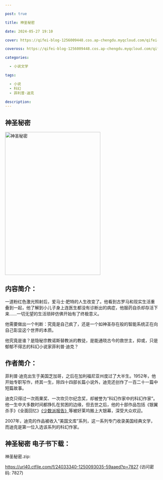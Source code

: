 ```yaml
---

post: true

title: 神圣秘密

date: 2024-05-27 19:10

cover: https://qifei-blog-1256009448.cos.ap-chengdu.myqcloud.com/qifei-blog/6634f0980ea9cb14034be4d8.jpg

coveross: https://qifei-blog-1256009448.cos.ap-chengdu.myqcloud.com/qifei-blog/6634f0980ea9cb14034be4d8.jpg

categories:

  - 小说文学

tags:

  - 小说
  - 科幻
  - 菲利普·迪克

description:
---
```


## 神圣秘密
<img alt="神圣秘密 " class="aligncenter loading" data-was-processed="true" decoding="async" fetchpriority="high" height="471" src="https://qifei-blog-1256009448.cos.ap-chengdu.myqcloud.com/qifei-blog/6634f0980ea9cb14034be4d8.jpg" style="cursor: zoom-in;" width="314"/>

## 内容简介：

一道粉红色激光照射后，爱马士·肥特的人生改变了。他看到古罗马和现实生活重叠到一起，他了解到小儿子身上连医生都没有诊断出的病症，他服药自杀却存活下来……一切无望的生活琐碎仿佛开始有了终极意义。

他需要做出一个判断：究竟是自己疯了，还是一个如神圣存在般的智能系统正在向自己彰显这个世界的本质。

他究竟是谁？是隐秘宗教诺斯替教派的教徒，是能通晓古今的救世主，抑或，只是郁郁不得志的科幻小说家菲利普·迪克？

## 作者简介：

菲利普·迪克出生于美国芝加哥，之后在加利福尼亚州度过了大半生。1952年，他开始专职写作，终其一生，除四十四部长篇小说外，迪克还创作了一百二十一篇中短篇故事。

迪克只得过一次雨果奖、一次坎贝尔纪念奖，却被誉为“科幻作家中的科幻作家”。他一生中大多数时间都挣扎在贫困的边缘，但去世之后，他的十部作品包括《银翼杀手》《全面回忆》<a href="https://www.huibooks.com/1154.html">《少数派报告》</a>等被好莱坞搬上大银幕，深受大众欢迎。

2007年，迪克的作品被收入“美国文库”系列，这一系列专门收录美国经典文学，而迪克是第一位入选该系列的科幻作家。

## 神圣秘密 电子书下载：
神圣秘密.zip: 

https://url40.ctfile.com/f/24033340-1250093035-59aaed?p=7827 (访问密码: 7827)
